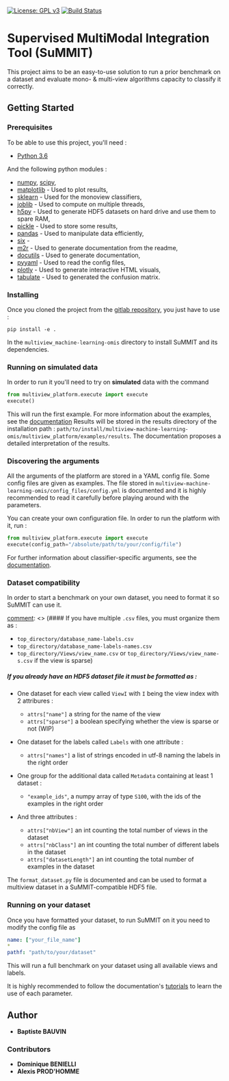 [![License: GPL v3](https://img.shields.io/badge/License-GPL%20v3-blue.svg)](http://www.gnu.org/licenses/gpl-3.0)
[![Build Status](https://gitlab.lis-lab.fr/baptiste.bauvin/multiview-machine-learning-omis/badges/develop/pipeline.svg)](https://gitlab.lis-lab.fr/baptiste.bauvin/multiview-machine-learning-omis/badges/develop/pipeline.svg)
# Supervised MultiModal Integration Tool (SuMMIT)

This project aims to be an easy-to-use solution to run a prior benchmark on a dataset and evaluate mono- & multi-view algorithms capacity to classify it correctly.

## Getting Started

### Prerequisites

To be able to use this project, you'll need :

* [Python 3.6](https://docs.python.org/3/) 

And the following python modules :

* [numpy](http://www.numpy.org/), [scipy](https://scipy.org/),
* [matplotlib](http://matplotlib.org/) - Used to plot results,
* [sklearn](http://scikit-learn.org/stable/) - Used for the monoview classifiers,
* [joblib](https://pypi.python.org/pypi/joblib) - Used to compute on multiple threads,
* [h5py](https://www.h5py.org) - Used to generate HDF5 datasets on hard drive and use them to spare RAM,
* [pickle](https://docs.python.org/3/library/pickle.html) - Used to store some results,
* [pandas](https://pandas.pydata.org/) - Used to manipulate data efficiently,
* [six](https://pypi.org/project/six/) - 
* [m2r](https://pypi.org/project/m2r/) - Used to generate documentation from the readme,
* [docutils](https://pypi.org/project/docutils/) - Used to generate documentation,
* [pyyaml](https://pypi.org/project/PyYAML/) - Used to read the config files,
* [plotly](https://plot.ly/) - Used to generate interactive HTML visuals,
* [tabulate](https://pypi.org/project/tabulate/) - Used to generated the confusion matrix.


### Installing

Once you cloned the project from the [gitlab repository](https://gitlab.lis-lab.fr/baptiste.bauvin/multiview-machine-learning-omis/), you just have to use :  

```
pip install -e .
```
In the `multiview_machine-learning-omis` directory to install SuMMIT and its dependencies.

### Running on simulated data

In order to run it you'll need to try on **simulated** data with the command
```python 
from multiview_platform.execute import execute
execute()
```
This will run the first example. For more information about the examples, see the [documentation](http://baptiste.bauvin.pages.lis-lab.fr/multiview-machine-learning-omis/) 
Results will be stored in the results directory of the installation path : 
`path/to/install/multiview-machine-learning-omis/multiview_platform/examples/results`.
The documentation proposes a detailed interpretation of the results. 

### Discovering the arguments

All the arguments of the platform are stored in a YAML config file. Some config files are given as examples. 
The file stored in `multiview-machine-learning-omis/config_files/config.yml` is documented and it is highly recommended
to read it carefully before playing around with the parameters.   

You can create your own configuration file. In order to run the platform with it, run : 
```python
from multiview_platform.execute import execute
execute(config_path="/absolute/path/to/your/config/file")
```

For further information about classifier-specific arguments, see the [documentation](http://baptiste.bauvin.pages.lis-lab.fr/multiview-machine-learning-omis/). 
 

### Dataset compatibility

In order to start a benchmark on your own dataset, you need to format it so SuMMIT can use it. 

[comment]: <> (You can have either a directory containing `.csv` files or a HDF5 file.) 

[comment]: <> (#### If you have multiple `.csv` files, you must organize them as : 
* `top_directory/database_name-labels.csv`
* `top_directory/database_name-labels-names.csv`
* `top_directory/Views/view_name.csv` or `top_directory/Views/view_name-s.csv` if the view is sparse)

[comment]: <> (With `top_directory` being the last directory in the `pathF` argument)
 
##### If you already have an HDF5 dataset file it must be formatted as : 

* One dataset for each view called `ViewI` with `I` being the view index with 2 attribures : 
    * `attrs["name"]` a string for the name of the view
    * `attrs["sparse"]` a boolean specifying whether the view is sparse or not (WIP)
 

* One dataset for the labels called `Labels` with one attribute : 
    * `attrs["names"]` a list of strings encoded in utf-8 naming the labels in the right order


* One group for the additional data called `Metadata` containing at least 1 dataset :
    * `"example_ids"`, a numpy array of type `S100`, with the ids of the examples in the right order
* And three attributes : 
    * `attrs["nbView"]` an int counting the total number of views in the dataset
    * `attrs["nbClass"]` an int counting the total number of different labels in the dataset
    * `attrs["datasetLength"]` an int counting the total number of examples in the dataset

The `format_dataset.py` file is documented and can be used to format a multiview dataset in a SuMMIT-compatible HDF5 file.

### Running on your dataset 

Once you have formatted your dataset, to run SuMMIT on it you need to modify the config file as  
```yaml
name: ["your_file_name"]
*
pathf: "path/to/your/dataset"
```
This will run a full benchmark on your dataset using all available views and labels.
 
It is highly recommended to follow the documentation's [tutorials](http://baptiste.bauvin.pages.lis-lab.fr/multiview-machine-learning-omis/tutorials/index.html) to learn the use of each parameter. 
 

## Author

* **Baptiste BAUVIN**

### Contributors

* **Dominique BENIELLI**
* **Alexis PROD'HOMME**